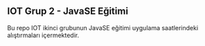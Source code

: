 ## IOT Grup 2 - JavaSE Eğitimi
Bu repo IOT ikinci grubunun JavaSE eğitimi uygulama saatlerindeki alıştırmaları içermektedir.
